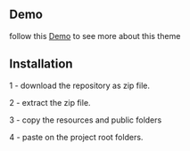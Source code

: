 ## Demo
follow this [Demo](https://braintree.laraship.com/) to see more about this theme  


## Installation 
1 - download the repository as zip file.

2 - extract the zip file.

3 - copy the resources and public folders

4 - paste on the project root folders.
